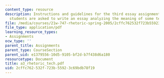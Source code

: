 ```yaml
---
content_type: resource
description: Instructions and guidelines for the third essay assignment, in which
  students are asked to write an essay analyzing the meaning of some technology.
file: /media/courses/21w-747-rhetoric-spring-2005/2cffc762532f723b55923c69bdb78f19_a3_rhetoric_tech.pdf
file_type: application/pdf
learning_resource_types:
- Assignments
ocw_type: ''
parent_title: Assignments
parent_type: CourseSection
parent_uid: e1379556-10d5-9105-bf2d-b7f438d6a180
resourcetype: Document
title: a3_rhetoric_tech.pdf
uid: 2cffc762-532f-723b-5592-3c69bdb78f19
---
```

